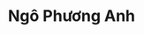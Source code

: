 ---
title: Ngô Phương Anh
layout: hosohocsinh
birthday: '2003-06-30'
categories: hoso
fbcomments: true
tc: active
hs: active
avatar: phuonganh.jpg
permalink: /hoso/phuonganh.html
phone: 0888220006
address: Phủ Lý - Hà Nam
shortname: Lớp trưởng quyền năng
facebook: phuonganh.ngo.773124
instagram: annezz_
thongtinthem: co
tinhcach: Cute đáng yêu ăn ảnh
---
